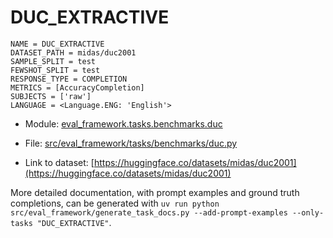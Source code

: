 # DUC_EXTRACTIVE

````
NAME = DUC_EXTRACTIVE
DATASET_PATH = midas/duc2001
SAMPLE_SPLIT = test
FEWSHOT_SPLIT = test
RESPONSE_TYPE = COMPLETION
METRICS = [AccuracyCompletion]
SUBJECTS = ['raw']
LANGUAGE = <Language.ENG: 'English'>
````

- Module: [eval_framework.tasks.benchmarks.duc](eval_framework.tasks.benchmarks.duc)

- File: [src/eval_framework/tasks/benchmarks/duc.py](../../src/eval_framework/tasks/benchmarks/duc.py)

- Link to dataset: [https://huggingface.co/datasets/midas/duc2001](https://huggingface.co/datasets/midas/duc2001)

More detailed documentation, with prompt examples and ground truth completions, can be generated with `uv run python src/eval_framework/generate_task_docs.py --add-prompt-examples --only-tasks "DUC_EXTRACTIVE"`.
